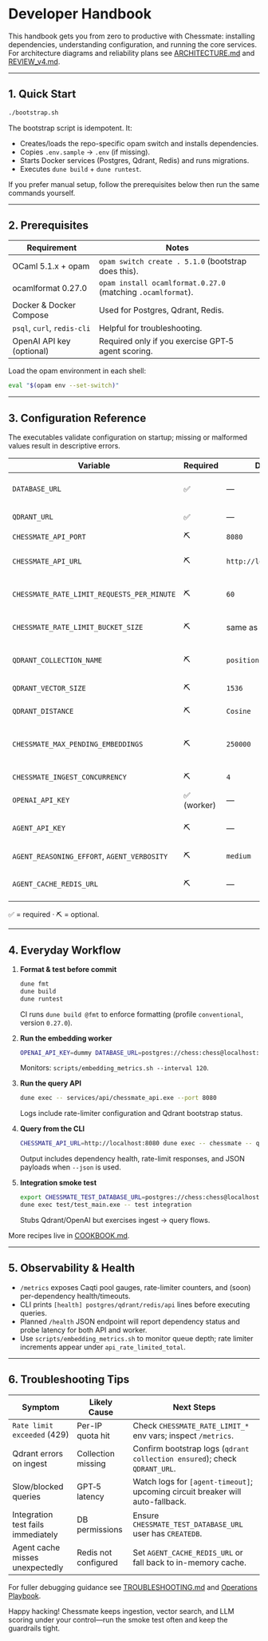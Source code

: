 # Developer Handbook

This handbook gets you from zero to productive with Chessmate: installing dependencies, understanding
configuration, and running the core services. For architecture diagrams and reliability plans see
[ARCHITECTURE.md](ARCHITECTURE.md) and [REVIEW_v4.md](REVIEW_v4.md).

---

## 1. Quick Start

```sh
./bootstrap.sh
```

The bootstrap script is idempotent. It:
- Creates/loads the repo-specific opam switch and installs dependencies.
- Copies `.env.sample` → `.env` (if missing).
- Starts Docker services (Postgres, Qdrant, Redis) and runs migrations.
- Executes `dune build` + `dune runtest`.

If you prefer manual setup, follow the prerequisites below then run the same commands yourself.

---

## 2. Prerequisites

| Requirement | Notes |
| --- | --- |
| OCaml 5.1.x + opam | `opam switch create . 5.1.0` (bootstrap does this). |
| ocamlformat 0.27.0 | `opam install ocamlformat.0.27.0` (matching `.ocamlformat`). |
| Docker & Docker Compose | Used for Postgres, Qdrant, Redis. |
| `psql`, `curl`, `redis-cli` | Helpful for troubleshooting. |
| OpenAI API key (optional) | Required only if you exercise GPT‑5 agent scoring. |

Load the opam environment in each shell:
```sh
eval "$(opam env --set-switch)"
```

---

## 3. Configuration Reference

The executables validate configuration on startup; missing or malformed values result in descriptive errors.

| Variable | Required | Default | Used by | Notes |
| --- | --- | --- | --- | --- |
| `DATABASE_URL` | ✅ | — | API, worker, CLI | Postgres connection string. |
| `QDRANT_URL` | ✅ | — | API, worker | Base URL for Qdrant. |
| `CHESSMATE_API_PORT` | ⛏️ | `8080` | API | HTTP port. |
| `CHESSMATE_API_URL` | ⛏️ | `http://localhost:8080` | CLI | Location of the query API. |
| `CHESSMATE_RATE_LIMIT_REQUESTS_PER_MINUTE` | ⛏️ | `60` | API | Per-IP quota for the rate limiter. |
| `CHESSMATE_RATE_LIMIT_BUCKET_SIZE` | ⛏️ | same as requests/min | API | Optional burst capacity. |
| `QDRANT_COLLECTION_NAME` | ⛏️ | `positions` | API, worker | Collection ensured at startup. |
| `QDRANT_VECTOR_SIZE` | ⛏️ | `1536` | API, worker | Embedding dimension. |
| `QDRANT_DISTANCE` | ⛏️ | `Cosine` | API, worker | Distance metric. |
| `CHESSMATE_MAX_PENDING_EMBEDDINGS` | ⛏️ | `250000` | CLI ingest | Queue guard for ingestion; `<=0` disables. |
| `CHESSMATE_INGEST_CONCURRENCY` | ⛏️ | `4` | CLI ingest | Parallel PGN parsing. |
| `OPENAI_API_KEY` | ✅ (worker) | — | Embedding worker | Required for embeddings. |
| `AGENT_API_KEY` | ⛏️ | — | API | Enables GPT‑5 re-ranking. |
| `AGENT_REASONING_EFFORT`, `AGENT_VERBOSITY` | ⛏️ | `medium` | API | Tune GPT‑5 calls. |
| `AGENT_CACHE_REDIS_URL` | ⛏️ | — | API | Redis-backed agent cache. |

✅ = required · ⛏️ = optional.

---

## 4. Everyday Workflow

1. **Format & test before commit**
   ```sh
   dune fmt
   dune build
   dune runtest
   ```
   CI runs `dune build @fmt` to enforce formatting (profile `conventional`, version `0.27.0`).

2. **Run the embedding worker**
   ```sh
   OPENAI_API_KEY=dummy DATABASE_URL=postgres://chess:chess@localhost:5433/chessmate      dune exec -- embedding_worker -- --workers 2 --poll-sleep 1.0 --exit-after-empty 3
   ```
   Monitors: `scripts/embedding_metrics.sh --interval 120`.

3. **Run the query API**
   ```sh
   dune exec -- services/api/chessmate_api.exe --port 8080
   ```
   Logs include rate-limiter configuration and Qdrant bootstrap status.

4. **Query from the CLI**
   ```sh
   CHESSMATE_API_URL=http://localhost:8080 dune exec -- chessmate -- query --json "Show 5 random games"
   ```
   Output includes dependency health, rate-limit responses, and JSON payloads when `--json` is used.

5. **Integration smoke test**
   ```sh
   export CHESSMATE_TEST_DATABASE_URL=postgres://chess:chess@localhost:5433/postgres
   dune exec test/test_main.exe -- test integration
   ```
   Stubs Qdrant/OpenAI but exercises ingest → query flows.

More recipes live in [COOKBOOK.md](COOKBOOK.md).

---

## 5. Observability & Health

- `/metrics` exposes Caqti pool gauges, rate-limiter counters, and (soon) per-dependency health/timeouts.
- CLI prints `[health] postgres/qdrant/redis/api` lines before executing queries.
- Planned `/health` JSON endpoint will report dependency status and probe latency for both API and worker.
- Use `scripts/embedding_metrics.sh` to monitor queue depth; rate limiter increments appear under `api_rate_limited_total`.

---

## 6. Troubleshooting Tips

| Symptom | Likely Cause | Next Steps |
| --- | --- | --- |
| `Rate limit exceeded` (429) | Per-IP quota hit | Check `CHESSMATE_RATE_LIMIT_*` env vars; inspect `/metrics`. |
| Qdrant errors on ingest | Collection missing | Confirm bootstrap logs (`qdrant collection ensured`); check `QDRANT_URL`. |
| Slow/blocked queries | GPT‑5 latency | Watch logs for `[agent-timeout]`; upcoming circuit breaker will auto-fallback. |
| Integration test fails immediately | DB permissions | Ensure `CHESSMATE_TEST_DATABASE_URL` user has `CREATEDB`. |
| Agent cache misses unexpectedly | Redis not configured | Set `AGENT_CACHE_REDIS_URL` or fall back to in-memory cache. |

For fuller debugging guidance see [TROUBLESHOOTING.md](TROUBLESHOOTING.md) and [Operations Playbook](OPERATIONS.md).

Happy hacking! Chessmate keeps ingestion, vector search, and LLM scoring under your control—run the smoke test often and keep the guardrails tight.
